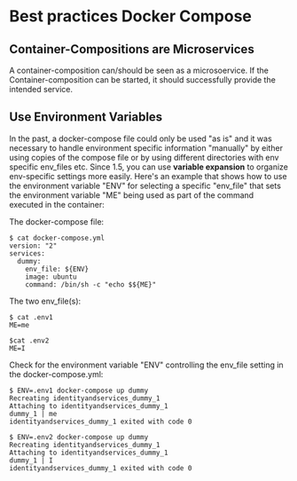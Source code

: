 # Best practices **Docker Compose**

## Container-Compositions are **Microservices**

A container-composition can/should be seen as a microsoervice. If the Container-composition can be started, it should successfully provide the intended service.

## Use Environment Variables

In the past, a docker-compose file could only be used "as is" and it was necessary to handle environment specific information "manually" by either using copies of the compose file or by using different directories with env specific env_files etc.
Since 1.5, you can use **variable expansion** to organize env-specific settings more easily. Here's an example that shows how to use the environment variable "ENV" for selecting a specific "env_file" that sets the environment variable "ME" being used as part of the command executed in the container:

The docker-compose file:

    $ cat docker-compose.yml
    version: "2"
    services:
      dummy:
        env_file: ${ENV}
        image: ubuntu
        command: /bin/sh -c "echo $${ME}"

The two env_file(s):

    $ cat .env1
    ME=me

    $cat .env2
    ME=I

Check for the environment variable "ENV" controlling the env_file setting in the docker-compose.yml:

    $ ENV=.env1 docker-compose up dummy
    Recreating identityandservices_dummy_1
    Attaching to identityandservices_dummy_1
    dummy_1 | me
    identityandservices_dummy_1 exited with code 0

	$ ENV=.env2 docker-compose up dummy
    Recreating identityandservices_dummy_1
    Attaching to identityandservices_dummy_1
    dummy_1 | I
    identityandservices_dummy_1 exited with code 0
